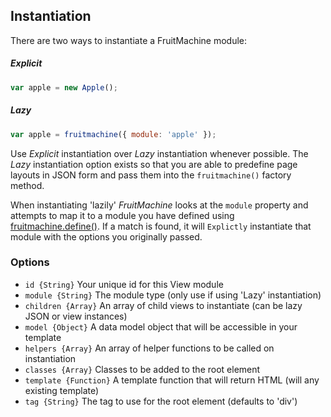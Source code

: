 ## Instantiation

There are two ways to instantiate a FruitMachine module:

##### Explicit

```js
var apple = new Apple();
```

##### Lazy

```js
var apple = fruitmachine({ module: 'apple' });
```

Use *Explicit* instantiation over *Lazy* instantiation whenever possible. The *Lazy* instantiation option exists so that you are able to predefine page layouts in JSON form and pass them into the `fruitmachine()` factory method.

When instantiating 'lazily' *FruitMachine* looks at the `module` property and attempts to map it to a module you have defined using [fruitmachine.define()](defining-modules.md). If a match is found, it will `Explictly` instantiate that module with the options you originally passed.

### Options

- `id {String}` Your unique id for this View module
- `module {String}` The module type (only use if using 'Lazy' instantiation)
- `children {Array}` An array of child views to instantiate (can be lazy JSON or view instances)
- `model {Object}` A data model object that will be accessible in your template
- `helpers {Array}` An array of helper functions to be called on instantiation
- `classes {Array}` Classes to be added to the root element
- `template {Function}` A template function that will return HTML (will any existing template)
- `tag {String}` The tag to use for the root element (defaults to 'div')
